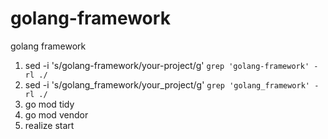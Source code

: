 # golang-framework
golang framework

1. sed -i 's/golang-framework/your-project/g' `grep 'golang-framework' -rl ./`
2. sed -i 's/golang_framework/your_project/g' `grep 'golang_framework' -rl ./`
3. go mod tidy
4. go mod vendor
5. realize start